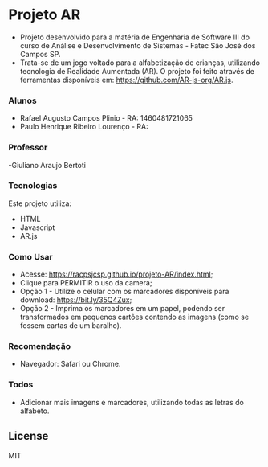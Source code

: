 # Projeto AR
- Projeto desenvolvido para a matéria de Engenharia de Software III do curso de Análise e Desenvolvimento de Sistemas - Fatec São José dos Campos SP.
- Trata-se de um jogo voltado para a alfabetização de crianças, utilizando tecnologia de Realidade Aumentada (AR).
O projeto foi feito através de ferramentas disponíveis em: https://github.com/AR-js-org/AR.js.

### Alunos
- Rafael Augusto Campos Plinio - RA: 1460481721065
- Paulo Henrique Ribeiro Lourenço - RA: 

### Professor
-Giuliano Araujo Bertoti

### Tecnologias
Este projeto utiliza:
* HTML
* Javascript
* AR.js

### Como Usar

- Acesse: https://racpsjcsp.github.io/projeto-AR/index.html;
- Clique para PERMITIR o uso da camera;
- Opção 1 - Utilize o celular com os marcadores disponíveis para download: https://bit.ly/35Q4Zux;
- Opção 2 - Imprima os marcadores em um papel, podendo ser transformados em pequenos cartões contendo as imagens (como se fossem cartas de um baralho).

### Recomendação
- Navegador: Safari ou Chrome.

### Todos

 - Adicionar mais imagens e marcadores, utilizando todas as letras do alfabeto.

License
----
MIT
